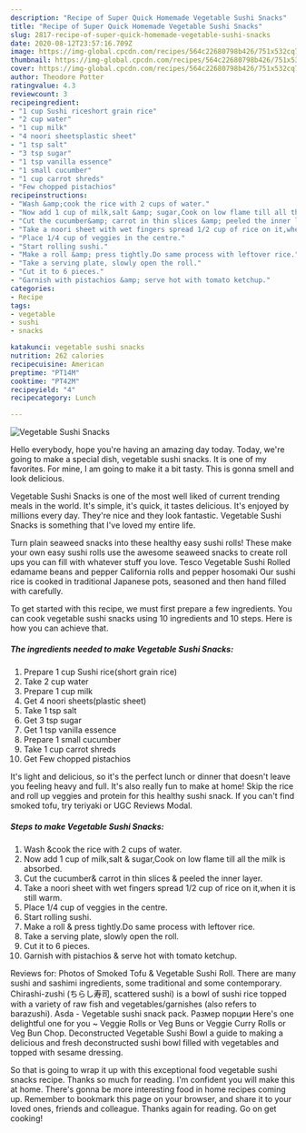 ```yaml
---
description: "Recipe of Super Quick Homemade Vegetable Sushi Snacks"
title: "Recipe of Super Quick Homemade Vegetable Sushi Snacks"
slug: 2817-recipe-of-super-quick-homemade-vegetable-sushi-snacks
date: 2020-08-12T23:57:16.709Z
image: https://img-global.cpcdn.com/recipes/564c22680798b426/751x532cq70/vegetable-sushi-snacks-recipe-main-photo.jpg
thumbnail: https://img-global.cpcdn.com/recipes/564c22680798b426/751x532cq70/vegetable-sushi-snacks-recipe-main-photo.jpg
cover: https://img-global.cpcdn.com/recipes/564c22680798b426/751x532cq70/vegetable-sushi-snacks-recipe-main-photo.jpg
author: Theodore Potter
ratingvalue: 4.3
reviewcount: 3
recipeingredient:
- "1 cup Sushi riceshort grain rice"
- "2 cup water"
- "1 cup milk"
- "4 noori sheetsplastic sheet"
- "1 tsp salt"
- "3 tsp sugar"
- "1 tsp vanilla essence"
- "1 small cucumber"
- "1 cup carrot shreds"
- "Few chopped pistachios"
recipeinstructions:
- "Wash &amp;cook the rice with 2 cups of water."
- "Now add 1 cup of milk,salt &amp; sugar,Cook on low flame till all the milk is absorbed."
- "Cut the cucumber&amp; carrot in thin slices &amp; peeled the inner layer."
- "Take a noori sheet with wet fingers spread 1/2 cup of rice on it,when it is still warm."
- "Place 1/4 cup of veggies in the centre."
- "Start rolling sushi."
- "Make a roll &amp; press tightly.Do same process with leftover rice."
- "Take a serving plate, slowly open the roll."
- "Cut it to 6 pieces."
- "Garnish with pistachios &amp; serve hot with tomato ketchup."
categories:
- Recipe
tags:
- vegetable
- sushi
- snacks

katakunci: vegetable sushi snacks 
nutrition: 262 calories
recipecuisine: American
preptime: "PT14M"
cooktime: "PT42M"
recipeyield: "4"
recipecategory: Lunch

---
```



![Vegetable Sushi Snacks](https://img-global.cpcdn.com/recipes/564c22680798b426/751x532cq70/vegetable-sushi-snacks-recipe-main-photo.jpg)

Hello everybody, hope you're having an amazing day today. Today, we're going to make a special dish, vegetable sushi snacks. It is one of my favorites. For mine, I am going to make it a bit tasty. This is gonna smell and look delicious.

Vegetable Sushi Snacks is one of the most well liked of current trending meals in the world. It's simple, it's quick, it tastes delicious. It's enjoyed by millions every day. They're nice and they look fantastic. Vegetable Sushi Snacks is something that I've loved my entire life.

Turn plain seaweed snacks into these healthy easy sushi rolls! These make your own easy sushi rolls use the awesome seaweed snacks to create roll ups you can fill with whatever stuff you love. Tesco Vegetable Sushi Rolled edamame beans and pepper California rolls and pepper hosomaki Our sushi rice is cooked in traditional Japanese pots, seasoned and then hand filled with carefully.


To get started with this recipe, we must first prepare a few ingredients. You can cook vegetable sushi snacks using 10 ingredients and 10 steps. Here is how you can achieve that.

<!--inarticleads1-->

##### The ingredients needed to make Vegetable Sushi Snacks:

1. Prepare 1 cup Sushi rice(short grain rice)
1. Take 2 cup water
1. Prepare 1 cup milk
1. Get 4 noori sheets(plastic sheet)
1. Take 1 tsp salt
1. Get 3 tsp sugar
1. Get 1 tsp vanilla essence
1. Prepare 1 small cucumber
1. Take 1 cup carrot shreds
1. Get Few chopped pistachios


It&#39;s light and delicious, so it&#39;s the perfect lunch or dinner that doesn&#39;t leave you feeling heavy and full. It&#39;s also really fun to make at home! Skip the rice and roll up veggies and protein for this healthy sushi snack. If you can&#39;t find smoked tofu, try teriyaki or UGC Reviews Modal. 

<!--inarticleads2-->

##### Steps to make Vegetable Sushi Snacks:

1. Wash &amp;cook the rice with 2 cups of water.
1. Now add 1 cup of milk,salt &amp; sugar,Cook on low flame till all the milk is absorbed.
1. Cut the cucumber&amp; carrot in thin slices &amp; peeled the inner layer.
1. Take a noori sheet with wet fingers spread 1/2 cup of rice on it,when it is still warm.
1. Place 1/4 cup of veggies in the centre.
1. Start rolling sushi.
1. Make a roll &amp; press tightly.Do same process with leftover rice.
1. Take a serving plate, slowly open the roll.
1. Cut it to 6 pieces.
1. Garnish with pistachios &amp; serve hot with tomato ketchup.


Reviews for: Photos of Smoked Tofu &amp; Vegetable Sushi Roll. There are many sushi and sashimi ingredients, some traditional and some contemporary. Chirashi-zushi (ちらし寿司, scattered sushi) is a bowl of sushi rice topped with a variety of raw fish and vegetables/garnishes (also refers to barazushi). Asda - Vegetable sushi snack pack. Размер порции Here&#39;s one delightful one for you ~ Veggie Rolls or Veg Buns or Veggie Curry Rolls or Veg Bun Chop. Deconstructed Vegetable Sushi Bowl a guide to making a delicious and fresh deconstructed sushi bowl filled with vegetables and topped with sesame dressing. 

So that is going to wrap it up with this exceptional food vegetable sushi snacks recipe. Thanks so much for reading. I'm confident you will make this at home. There's gonna be more interesting food in home recipes coming up. Remember to bookmark this page on your browser, and share it to your loved ones, friends and colleague. Thanks again for reading. Go on get cooking!
